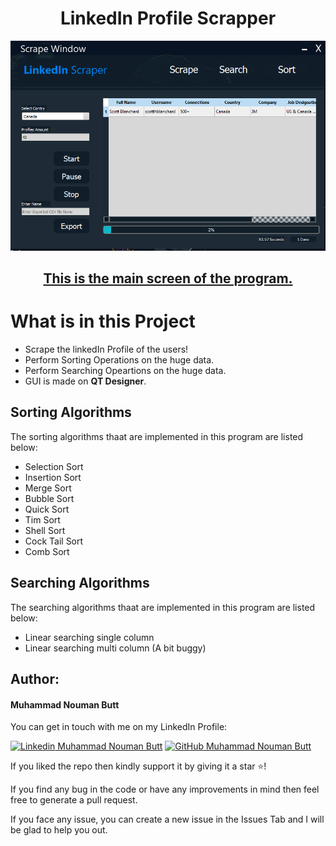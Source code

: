 <h1 align="center">LinkedIn Profile Scrapper</h1>
<a href="#">
  <div align="center">
    <img src="ProjectGUI/U1.png" width='600'/>
    <h2>This is the main screen of the program.</h2>
  </div>
</a> 


# What is in this Project
- Scrape the linkedIn Profile of the users!
- Perform Sorting Operations on the huge data.
- Perform Searching Opeartions on the huge data.
- GUI is made on **QT Designer**.

## Sorting Algorithms
The sorting algorithms thaat are implemented in this program are listed below:
- Selection Sort
- Insertion Sort
- Merge Sort
- Bubble Sort
- Quick Sort
- Tim Sort
- Shell Sort
- Cock Tail Sort
- Comb Sort

## Searching Algorithms
The searching algorithms thaat are implemented in this program are listed below:
- Linear searching single column
- Linear searching multi column (A bit buggy)

## Author:
#### Muhammad Nouman Butt
You can get in touch with me on my LinkedIn Profile:

[![Linkedin](https://i.stack.imgur.com/gVE0j.png) Muhammad Nouman Butt](https://www.linkedin.com/in/nouman0x45/)
[![GitHub](https://i.stack.imgur.com/tskMh.png) Muhammad Nouman Butt](https://github.com/Nouman0x45)

If you liked the repo then kindly support it by giving it a star ⭐!

If you find any bug in the code or have any improvements in mind then feel free to generate a pull request.

If you face any issue, you can create a new issue in the Issues Tab and I will be glad to help you out.
